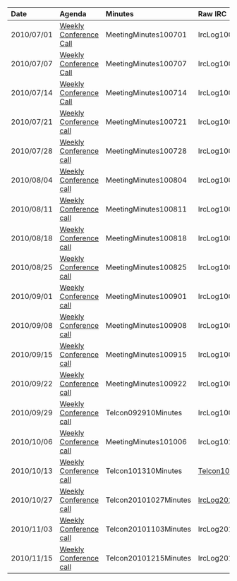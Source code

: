 | **Date** | **Agenda** | **Minutes** | **Raw IRC** |
|:---------|:-----------|:------------|:------------|
| 2010/07/01 | [Weekly Conference Call](Telcon20100701.md) | MeetingMinutes100701 | IrcLog100701 |
| 2010/07/07 | [Weekly Conference Call](Telcon20100707.md) | MeetingMinutes100707 | IrcLog100707 |
| 2010/07/14 | [Weekly Conference Call](Telcon20100714.md) | MeetingMinutes100714 | IrcLog100714 |
| 2010/07/21 | [Weekly Conference call](Telcon20100721.md) | MeetingMinutes100721 | IrcLog100721 |
| 2010/07/28 | [Weekly Conference call](Telcon20100728.md) | MeetingMinutes100728 | IrcLog100728 |
| 2010/08/04 | [Weekly Conference call](Telcon20100804.md) | MeetingMinutes100804 | IrcLog100804 |
| 2010/08/11 | [Weekly Conference call](Telcon20100811.md) | MeetingMinutes100811 | IrcLog100811 |
| 2010/08/18 | [Weekly Conference call](Telcon20100818.md) | MeetingMinutes100818 | IrcLog100818 |
| 2010/08/25 | [Weekly Conference call](Telcon20100825.md) | MeetingMinutes100825 | IrcLog100825 |
| 2010/09/01 | [Weekly Conference call](Telcon20100901.md) | MeetingMinutes100901 | IrcLog100901 |
| 2010/09/08 | [Weekly Conference call](Telcon20100908.md) | MeetingMinutes100908 | IrcLog100908 |
| 2010/09/15 | [Weekly Conference call](Telcon20100915.md) | MeetingMinutes100915 | IrcLog100915 |
| 2010/09/22 | [Weekly Conference call](Telcon20100922.md) | MeetingMinutes100922 | IrcLog100922 |
| 2010/09/29 | [Weekly Conference call](Telcon20100922.md) | Telcon092910Minutes  | IrcLog100929 |
| 2010/10/06 | [Weekly Conference call](Telcon20101006.md) | MeetingMinutes101006 | IrcLog101006 |
| 2010/10/13 | [Weekly Conference call](Telcon20101013.md) | Telcon101310Minutes  | [Telcon101310RawIRCLog](Telcon101310RawIRCLog.md) |
| 2010/10/27 | [Weekly Conference call](Telcon20101027.md) | Telcon20101027Minutes | [IrcLog20101027](IrcLog20101027.md) |
| 2010/11/03 | [Weekly Conference call](Telcon20101103.md) | Telcon20101103Minutes | IrcLog20101103] |
| 2010/11/15 | [Weekly Conference call](Telcon20101215.md) | Telcon20101215Minutes | IrcLog20101215 |
